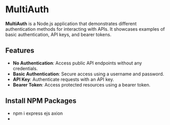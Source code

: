 # MultiAuth

**MultiAuth** is a Node.js application that demonstrates different authentication methods for interacting with APIs. It showcases examples of basic authentication, API keys, and bearer tokens.

## Features

- **No Authentication**: Access public API endpoints without any credentials.
- **Basic Authentication**: Secure access using a username and password.
- **API Key**: Authenticate requests with an API key.
- **Bearer Token**: Access protected resources using a bearer token.

## Install NPM Packages

- npm i express ejs axion
- 

